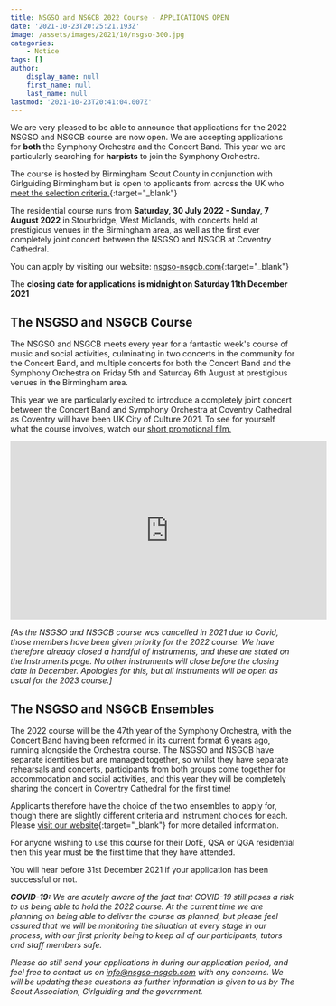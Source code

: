 ```yaml
---
title: NSGSO and NSGCB 2022 Course - APPLICATIONS OPEN
date: '2021-10-23T20:25:21.193Z'
image: /assets/images/2021/10/nsgso-300.jpg
categories:
    - Notice
tags: []
author:
    display_name: null
    first_name: null
    last_name: null
lastmod: '2021-10-23T20:41:04.007Z'
---
```

We are very pleased to be able to announce that applications for the 2022 NSGSO and NSGCB course are now open.  We are accepting applications for **both** the Symphony Orchestra and the Concert Band.  This year we are particularly searching for **harpists** to join the Symphony Orchestra.

The course is hosted by Birmingham Scout County in conjunction with Girlguiding Birmingham but is open to applicants from across the UK who [meet the selection criteria.](https://nsgso-nsgcb.com/take-part/){:target="_blank"}

The residential course runs from **Saturday, 30 July 2022 - Sunday, 7 August 2022** in Stourbridge, West Midlands, with concerts held at prestigious venues in the Birmingham area, as well as the first ever completely joint concert between the NSGSO and NSGCB at Coventry Cathedral. 

You can apply by visiting our website: [nsgso-nsgcb.com](http://nsgso-nsgcb.com/){:target="_blank"}

The **closing date for applications is midnight on Saturday 11th December 2021**

## The NSGSO and NSGCB Course

The NSGSO and NSGCB meets every year for a fantastic week's course of music and social activities, culminating in two concerts in the community for the Concert Band, and multiple concerts for both the Concert Band and the Symphony Orchestra on Friday 5th and Saturday 6th August at prestigious venues in the Birmingham area. 

This year we are particularly excited to introduce a completely joint concert between the Concert Band and Symphony Orchestra at Coventry Cathedral as Coventry will have been UK City of Culture 2021. To see for yourself what the course involves, watch our [short promotional film.](https://youtu.be/7E6kTJVungs)

<div class="videoWrapper"><iframe width="560" height="315" src="https://www.youtube.com/embed/7E6kTJVungs" title="YouTube video player" frameborder="0" allow="accelerometer; autoplay; clipboard-write; encrypted-media; gyroscope; picture-in-picture" allowfullscreen></iframe></div>
<div class="clearfix"></div>

_[As the NSGSO and NSGCB course was cancelled in 2021 due to Covid, those members have been given priority for the 2022 course. We have therefore already closed a handful of instruments, and these are stated on the Instruments page. No other instruments will close before the closing date in December.   Apologies for this, but all instruments will be open as usual for the 2023 course.]_

## The NSGSO and NSGCB Ensembles

The 2022 course will be the 47th year of the Symphony Orchestra, with the Concert Band having been reformed in its current format 6 years ago, running alongside the Orchestra course. The NSGSO and NSGCB have separate identities but are managed together, so whilst they have separate rehearsals and concerts, participants from both groups come together for accommodation and social activities, and this year they will be completely sharing the concert in Coventry Cathedral for the first time! 

Applicants therefore have the choice of the two ensembles to apply for, though there are slightly different criteria and instrument choices for each. Please [visit our website](https://nsgso-nsgcb.com/take-part/){:target="_blank"} for more detailed information.

For anyone wishing to use this course for their DofE, QSA or QGA residential then this year must be the first time that they have attended.

You will hear before 31st December 2021 if your application has been successful or not.


_**COVID-19:** We are acutely aware of the fact that COVID-19 still poses a risk to us being able to hold the 2022 course.  At the current time we are planning on being able to deliver the course as planned, but please feel assured that we will be monitoring the situation at every stage in our process, with our first priority being to keep all of our participants, tutors and staff members safe._  

_Please do still send your applications in during our application period, and feel free to contact us on [info@nsgso-nsgcb.com](mailto:info@nsgso-nsgcb.com) with any concerns.  We will be updating these questions as further information is given to us by The Scout Association, Girlguiding and the government._
